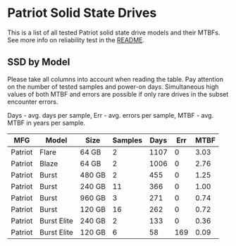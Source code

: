 Patriot Solid State Drives
==========================

This is a list of all tested Patriot solid state drive models and their MTBFs. See
more info on reliability test in the [README](https://github.com/bsdhw/SMART).

SSD by Model
------------

Please take all columns into account when reading the table. Pay attention on the
number of tested samples and power-on days. Simultaneous high values of both MTBF
and errors are possible if only rare drives in the subset encounter errors.

Days - avg. days per sample,
Err  - avg. errors per sample,
MTBF - avg. MTBF in years per sample.

| MFG       | Model              | Size   | Samples | Days  | Err   | MTBF |
|-----------|--------------------|--------|---------|-------|-------|------|
| Patriot   | Flare              | 64 GB  | 2       | 1107  | 0     | 3.03   |
| Patriot   | Blaze              | 64 GB  | 2       | 1006  | 0     | 2.76   |
| Patriot   | Burst              | 480 GB | 2       | 455   | 0     | 1.25   |
| Patriot   | Burst              | 240 GB | 11      | 366   | 0     | 1.00   |
| Patriot   | Burst              | 960 GB | 3       | 271   | 0     | 0.74   |
| Patriot   | Burst              | 120 GB | 16      | 262   | 0     | 0.72   |
| Patriot   | Burst Elite        | 240 GB | 2       | 133   | 0     | 0.36   |
| Patriot   | Burst Elite        | 120 GB | 6       | 58    | 169   | 0.09   |
